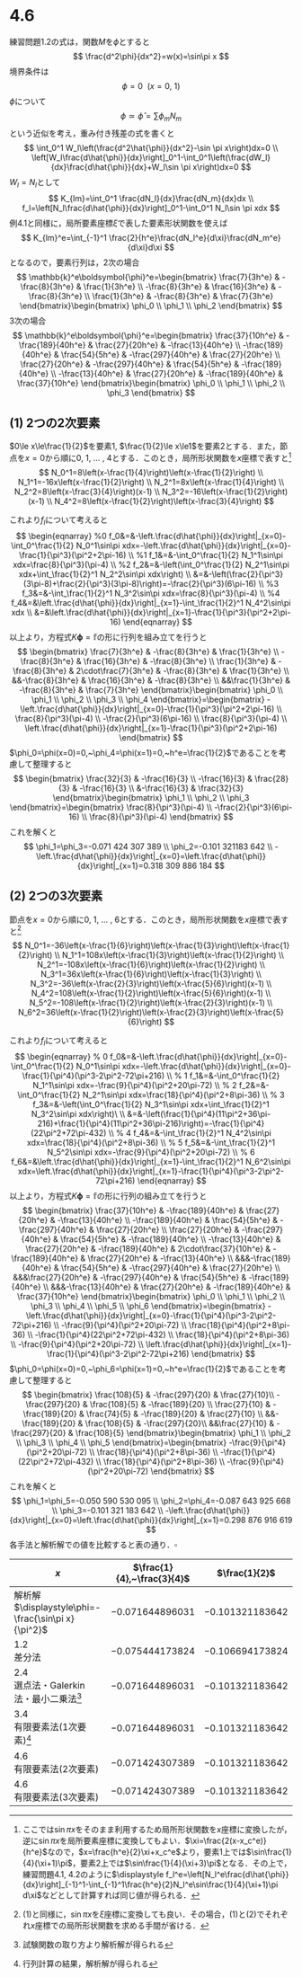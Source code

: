 # 4.6

練習問題1.2の式は，関数$M$を$\phi$とすると
$$
\frac{d^2\phi}{dx^2}=w(x)=\sin\pi x
$$
境界条件は
$$
\phi=0~~(x=0,~1)
$$
$\phi$について
$$
\phi\simeq\hat{\phi}=\sum \phi_m N_m
$$
という近似を考え，重み付き残差の式を書くと
$$
\int_0^1 W_l\left(\frac{d^2\hat{\phi}}{dx^2}-\sin \pi x\right)dx=0 \\
\left[W_l\frac{d\hat{\phi}}{dx}\right]_0^1-\int_0^1\left(\frac{dW_l}{dx}\frac{d\hat{\phi}}{dx}+W_l\sin \pi x\right)dx=0
$$
$W_l=N_l$として
$$
K_{lm}=\int_0^1 \frac{dN_l}{dx}\frac{dN_m}{dx}dx \\
f_l=\left[N_l\frac{d\hat{\phi}}{dx}\right]_0^1-\int_0^1 N_l\sin \pi xdx
$$
例4.1と同様に，局所要素座標$\xi$で表した要素形状関数を使えば
$$
K_{lm}^e=\int_{-1}^1 \frac{2}{h^e}\frac{dN_l^e}{d\xi}\frac{dN_m^e}{d\xi}d\xi
$$
となるので，要素行列は，2次の場合
$$
\mathbb{k}^e\boldsymbol{\phi}^e=\begin{bmatrix}
\frac{7}{3h^e} & -\frac{8}{3h^e} & \frac{1}{3h^e} \\
-\frac{8}{3h^e} & \frac{16}{3h^e} & -\frac{8}{3h^e} \\
\frac{1}{3h^e} & -\frac{8}{3h^e} & \frac{7}{3h^e}
\end{bmatrix}\begin{bmatrix}
\phi_0 \\ \phi_1 \\ \phi_2
\end{bmatrix}
$$
3次の場合
$$
\mathbb{k}^e\boldsymbol{\phi}^e=\begin{bmatrix}
\frac{37}{10h^e} & -\frac{189}{40h^e} & \frac{27}{20h^e} & -\frac{13}{40h^e} \\
-\frac{189}{40h^e} & \frac{54}{5h^e} & -\frac{297}{40h^e} & \frac{27}{20h^e} \\
\frac{27}{20h^e} & -\frac{297}{40h^e} & \frac{54}{5h^e} & -\frac{189}{40h^e} \\
-\frac{13}{40h^e} & \frac{27}{20h^e} & -\frac{189}{40h^e} & \frac{37}{10h^e}
\end{bmatrix}\begin{bmatrix}
\phi_0 \\ \phi_1 \\ \phi_2 \\ \phi_3
\end{bmatrix}
$$

## (1) 2つの2次要素

$0\le x\le\frac{1}{2}$を要素1, $\frac{1}{2}\le x\le1$を要素2とする．また，節点を$x=0$から順に0, 1, ... , 4とする．このとき，局所形状関数を$x$座標で表すと[^4.6 (1) 1]
$$
N_0^1=8\left(x-\frac{1}{4}\right)\left(x-\frac{1}{2}\right) \\
N_1^1=-16x\left(x-\frac{1}{2}\right) \\
N_2^1=8x\left(x-\frac{1}{4}\right) \\
N_2^2=8\left(x-\frac{3}{4}\right)(x-1) \\
N_3^2=-16\left(x-\frac{1}{2}\right)(x-1) \\
N_4^2=8\left(x-\frac{1}{2}\right)\left(x-\frac{3}{4}\right)
$$
[^4.6 (1) 1]:ここでは$\sin\pi x$をそのまま利用するため局所形状関数を$x$座標に変換したが，逆に$\sin\pi x$を局所要素座標に変換してもよい．$\xi=\frac{2(x-x_c^e)}{h^e}$なので，$x=\frac{h^e}{2}\xi+x_c^e$より，要素1上では$\sin\frac{1}{4}(\xi+1)\pi$，要素2上では$\sin\frac{1}{4}(\xi+3)\pi$となる．その上で，練習問題4.1, 4.2のように$\displaystyle  f_l^e=\left[N_l^e\frac{d\hat{\phi}}{dx}\right]_{-1}^1-\int_{-1}^1\frac{h^e}{2}N_l^e\sin\frac{1}{4}(\xi+1)\pi d\xi$などとして計算すれば同じ値が得られる．

これより$f_l$について考えると
$$
\begin{eqnarray}
%0
f_0&=&-\left.\frac{d\hat{\phi}}{dx}\right|_{x=0}-\int_0^\frac{1}{2} N_0^1\sin\pi xdx=-\left.\frac{d\hat{\phi}}{dx}\right|_{x=0}-\frac{1}{\pi^3}(\pi^2+2\pi-16) \\
%1
f_1&=&-\int_0^\frac{1}{2} N_1^1\sin\pi xdx=\frac{8}{\pi^3}(\pi-4) \\
%2
f_2&=&-\left(\int_0^\frac{1}{2} N_2^1\sin\pi xdx+\int_\frac{1}{2}^1 N_2^2\sin\pi xdx\right) \\
&=&-\left(\frac{2}{\pi^3}(3\pi-8)+\frac{2}{\pi^3}(3\pi-8)\right)=-\frac{2}{\pi^3}(6\pi-16) \\
%3
f_3&=&-\int_\frac{1}{2}^1 N_3^2\sin\pi xdx=\frac{8}{\pi^3}(\pi-4) \\
%4
f_4&=&\left.\frac{d\hat{\phi}}{dx}\right|_{x=1}-\int_\frac{1}{2}^1 N_4^2\sin\pi xdx \\
&=&\left.\frac{d\hat{\phi}}{dx}\right|_{x=1}-\frac{1}{\pi^3}(\pi^2+2\pi-16)
\end{eqnarray}
$$
以上より，方程式$K\boldsymbol{\phi}=\mathbb{f}$の形に行列を組み立てを行うと
$$
\begin{bmatrix}
\frac{7}{3h^e} & -\frac{8}{3h^e} & \frac{1}{3h^e} \\
-\frac{8}{3h^e} & \frac{16}{3h^e} & -\frac{8}{3h^e} \\
\frac{1}{3h^e} & -\frac{8}{3h^e} & 2\cdot\frac{7}{3h^e} & -\frac{8}{3h^e} & \frac{1}{3h^e} \\
&&-\frac{8}{3h^e} & \frac{16}{3h^e} & -\frac{8}{3h^e} \\
&&\frac{1}{3h^e} & -\frac{8}{3h^e} & \frac{7}{3h^e}
\end{bmatrix}\begin{bmatrix}
\phi_0 \\ \phi_1 \\ \phi_2 \\ \phi_3 \\ \phi_4
\end{bmatrix}=\begin{bmatrix}
-\left.\frac{d\hat{\phi}}{dx}\right|_{x=0}-\frac{1}{\pi^3}(\pi^2+2\pi-16) \\
\frac{8}{\pi^3}(\pi-4) \\
-\frac{2}{\pi^3}(6\pi-16) \\
\frac{8}{\pi^3}(\pi-4) \\
\left.\frac{d\hat{\phi}}{dx}\right|_{x=1}-\frac{1}{\pi^3}(\pi^2+2\pi-16)
\end{bmatrix}
$$
$\phi_0=\phi(x=0)=0,~\phi_4=\phi(x=1)=0,~h^e=\frac{1}{2}$であることを考慮して整理すると
$$
\begin{bmatrix}
\frac{32}{3} & -\frac{16}{3} \\
-\frac{16}{3} & \frac{28}{3} & -\frac{16}{3} \\
&-\frac{16}{3} & \frac{32}{3}
\end{bmatrix}\begin{bmatrix}
\phi_1 \\ \phi_2 \\ \phi_3
\end{bmatrix}=\begin{bmatrix}
\frac{8}{\pi^3}(\pi-4) \\
-\frac{2}{\pi^3}(6\pi-16) \\
\frac{8}{\pi^3}(\pi-4)
\end{bmatrix}
$$
これを解くと
$$
\phi_1=\phi_3=-0.071 424 307 389 \\
\phi_2=-0.101 321183 642 \\
-\left.\frac{d\hat{\phi}}{dx}\right|_{x=0}=\left.\frac{d\hat{\phi}}{dx}\right|_{x=1}=0.318 309 886 184
$$

## (2) 2つの3次要素

節点を$x=0$から順に0, 1, ... , 6とする．このとき，局所形状関数を$x$座標で表すと[^4.6 (2) 1]
$$
N_0^1=-36\left(x-\frac{1}{6}\right)\left(x-\frac{1}{3}\right)\left(x-\frac{1}{2}\right) \\
N_1^1=108x\left(x-\frac{1}{3}\right)\left(x-\frac{1}{2}\right) \\
N_2^1=-108x\left(x-\frac{1}{6}\right)\left(x-\frac{1}{2}\right) \\
N_3^1=36x\left(x-\frac{1}{6}\right)\left(x-\frac{1}{3}\right) \\
N_3^2=-36\left(x-\frac{2}{3}\right)\left(x-\frac{5}{6}\right)(x-1) \\
N_4^2=108\left(x-\frac{1}{2}\right)\left(x-\frac{5}{6}\right)(x-1) \\
N_5^2=-108\left(x-\frac{1}{2}\right)\left(x-\frac{2}{3}\right)(x-1) \\
N_6^2=36\left(x-\frac{1}{2}\right)\left(x-\frac{2}{3}\right)\left(x-\frac{5}{6}\right)
$$
[^4.6 (2) 1]:(1)と同様に，$\sin\pi x$を$\xi$座標に変換しても良い．その場合，(1)と(2)でそれぞれ$x$座標での局所形状関数を求める手間が省ける．

これより$f_l$について考えると
$$
\begin{eqnarray}
% 0
f_0&=&-\left.\frac{d\hat{\phi}}{dx}\right|_{x=0}-\int_0^\frac{1}{2} N_0^1\sin\pi xdx=-\left.\frac{d\hat{\phi}}{dx}\right|_{x=0}-\frac{1}{\pi^4}(\pi^3-2\pi^2-72\pi+216) \\
% 1
f_1&=&-\int_0^\frac{1}{2} N_1^1\sin\pi xdx=-\frac{9}{\pi^4}(\pi^2+20\pi-72) \\
% 2
f_2&=&-\int_0^\frac{1}{2} N_2^1\sin\pi xdx=\frac{18}{\pi^4}(\pi^2+8\pi-36) \\
% 3
f_3&=&-\left(\int_0^\frac{1}{2} N_3^1\sin\pi xdx+\int_\frac{1}{2}^1 N_3^2\sin\pi xdx\right)\ \\
&=&-\left(\frac{1}{\pi^4}(11\pi^2+36\pi-216)+\frac{1}{\pi^4}(11\pi^2+36\pi-216)\right)=-\frac{1}{\pi^4}(22\pi^2+72\pi-432) \\
% 4
f_4&=&-\int_\frac{1}{2}^1 N_4^2\sin\pi xdx=\frac{18}{\pi^4}(\pi^2+8\pi-36) \\
% 5
f_5&=&-\int_\frac{1}{2}^1 N_5^2\sin\pi xdx=-\frac{9}{\pi^4}(\pi^2+20\pi-72) \\
% 6
f_6&=&\left.\frac{d\hat{\phi}}{dx}\right|_{x=1}-\int_\frac{1}{2}^1 N_6^2\sin\pi xdx=\left.\frac{d\hat{\phi}}{dx}\right|_{x=1}-\frac{1}{\pi^4}(\pi^3-2\pi^2-72\pi+216)
\end{eqnarray}
$$
以上より，方程式$K\boldsymbol{\phi}=\mathbb{f}$の形に行列の組み立てを行うと
$$
\begin{bmatrix}
\frac{37}{10h^e} & -\frac{189}{40h^e} & \frac{27}{20h^e} & -\frac{13}{40h^e} \\
-\frac{189}{40h^e} & \frac{54}{5h^e} & -\frac{297}{40h^e} & \frac{27}{20h^e} \\
\frac{27}{20h^e} & -\frac{297}{40h^e} & \frac{54}{5h^e} & -\frac{189}{40h^e} \\
-\frac{13}{40h^e} & \frac{27}{20h^e} & -\frac{189}{40h^e} & 2\cdot\frac{37}{10h^e} & -\frac{189}{40h^e} & \frac{27}{20h^e} & -\frac{13}{40h^e} \\
&&&-\frac{189}{40h^e} & \frac{54}{5h^e} & -\frac{297}{40h^e} & \frac{27}{20h^e} \\
&&&\frac{27}{20h^e} & -\frac{297}{40h^e} & \frac{54}{5h^e} & -\frac{189}{40h^e} \\
&&&-\frac{13}{40h^e} & \frac{27}{20h^e} & -\frac{189}{40h^e} & \frac{37}{10h^e}
\end{bmatrix}\begin{bmatrix}
\phi_0 \\ \phi_1 \\ \phi_2 \\ \phi_3 \\ \phi_4 \\ \phi_5 \\ \phi_6
\end{bmatrix}=\begin{bmatrix}
-\left.\frac{d\hat{\phi}}{dx}\right|_{x=0}-\frac{1}{\pi^4}(\pi^3-2\pi^2-72\pi+216) \\
-\frac{9}{\pi^4}(\pi^2+20\pi-72) \\
\frac{18}{\pi^4}(\pi^2+8\pi-36) \\
-\frac{1}{\pi^4}(22\pi^2+72\pi-432) \\
\frac{18}{\pi^4}(\pi^2+8\pi-36) \\
-\frac{9}{\pi^4}(\pi^2+20\pi-72) \\
\left.\frac{d\hat{\phi}}{dx}\right|_{x=1}-\frac{1}{\pi^4}(\pi^3-2\pi^2-72\pi+216)
\end{bmatrix}
$$
$\phi_0=\phi(x=0)=0,~\phi_6=\phi(x=1)=0,~h^e=\frac{1}{2}$であることを考慮して整理すると
$$
\begin{bmatrix}
\frac{108}{5} & -\frac{297}{20} & \frac{27}{10}\\
-\frac{297}{20} & \frac{108}{5} & -\frac{189}{20} \\
\frac{27}{10} & -\frac{189}{20} & \frac{74}{5} & -\frac{189}{20} & \frac{27}{10} \\
&&-\frac{189}{20} & \frac{108}{5} & -\frac{297}{20}\\
&&\frac{27}{10} & -\frac{297}{20} & \frac{108}{5}
\end{bmatrix}\begin{bmatrix}
\phi_1 \\ \phi_2 \\ \phi_3 \\ \phi_4 \\ \phi_5
\end{bmatrix}=\begin{bmatrix}
-\frac{9}{\pi^4}(\pi^2+20\pi-72) \\
\frac{18}{\pi^4}(\pi^2+8\pi-36) \\
-\frac{1}{\pi^4}(22\pi^2+72\pi-432) \\
\frac{18}{\pi^4}(\pi^2+8\pi-36) \\
-\frac{9}{\pi^4}(\pi^2+20\pi-72)
\end{bmatrix}
$$
これを解くと
$$
\phi_1=\phi_5=-0.050 590 530 095 \\
\phi_2=\phi_4=-0.087 643 925 668 \\
\phi_3=-0.101 321 183 642 \\
-\left.\frac{d\hat{\phi}}{dx}\right|_{x=0}=\left.\frac{d\hat{\phi}}{dx}\right|_{x=1}=0.298 876 916 619
$$
各手法と解析解での値を比較すると表の通り．$\square$

| $x$                                                 | $\frac{1}{4},~\frac{3}{4}$ | $\frac{1}{2}$        |
| --------------------------------------------------- | -------------------------- | -------------------- |
| 解析解$\displaystyle\phi=-\frac{\sin\pi x}{\pi^2}$  | $-0.071 644 896 031$       | $-0.101 321 183 642$ |
| 1.2<br />差分法                                     | $-0.075 444 173 824$       | $-0.106 694 173 824$ |
| 2.4<br />選点法・Galerkin法・最小二乗法[^4.6 (2) 2] | $-0.071 644 896 031$       | $-0.101 321 183 642$ |
| 3.4<br />有限要素法(1次要素)[^4.6 (2) 3]            | $-0.071 644 896 031$       | $-0.101 321 183 642$ |
| 4.6<br />有限要素法(2次要素)                        | $-0.071 424 307 389$       | $-0.101 321183 642$  |
| 4.6<br />有限要素法(3次要素)                        | $-0.071 424 307 389$       | $-0.101 321 183 642$ |

[^4.6 (2) 2]: 試験関数の取り方より解析解が得られる
[^4.6 (2) 3]: 行列計算の結果，解析解が得られる
